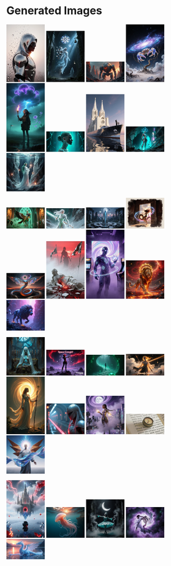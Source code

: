 # Generated Images



<img src="2025_10_30_01.webp" width="100"/> <img src="2025_10_30_02.webp" width="100"/> <img src="2025_10_30_03.webp" width="100"/> <img src="2025_10_30_04.webp" width="100"/> <img src="2025_10_30_05.webp" width="100"/> <img src="2025_10_30_06.webp" width="100"/> <img src="2025_10_30_07.webp" width="100"/> <img src="2025_10_30_08.webp" width="100"/> <img src="2025_10_30_09.webp" width="100"/>

<img src="2025_10_30_10.webp" width="100"/> <img src="2025_10_30_11.webp" width="100"/> <img src="2025_10_30_12.webp" width="100"/> <img src="2025_10_30_13.webp" width="100"/> <img src="2025_10_30_14.webp" width="100"/> <img src="2025_10_30_15.webp" width="100"/> <img src="2025_10_30_16.webp" width="100"/> <img src="2025_10_30_17.webp" width="100"/> <img src="2025_10_30_18.webp" width="100"/>

<img src="2025_10_30_19.webp" width="100"/> <img src="2025_10_30_20.webp" width="100"/> <img src="2025_10_30_21.webp" width="100"/> <img src="2025_10_30_22.webp" width="100"/> <img src="2025_10_30_23.webp" width="100"/> <img src="2025_10_30_24.webp" width="100"/> <img src="2025_10_30_25.webp" width="100"/> <img src="2025_10_30_26.webp" width="100"/> <img src="2025_10_30_27.webp" width="100"/>

<img src="2025_10_30_28.webp" width="100"/> <img src="2025_10_30_29.webp" width="100"/> <img src="2025_10_30_30.webp" width="100"/> <img src="2025_10_30_31.webp" width="100"/> <img src="2025_10_30_32.webp" width="100"/>